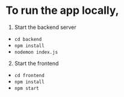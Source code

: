 # To run the app locally,

1. Start the backend server
  * `cd backend`
  * `npm install`
  * `nodemon index.js`
2. Start the frontend
  * `cd frontend`
  * `npm install`
  * `npm start` 










